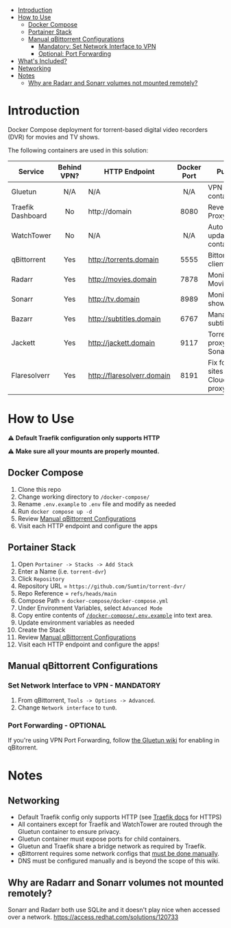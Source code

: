 - [Introduction](#introduction)
- [How to Use](#how-to-use)
  - [Docker Compose](#docker-compose)
  - [Portainer Stack](#portainer-stack)
  - [Manual qBittorrent Configurations](#manual-qbittorrent-configurations)
    - [Mandatory: Set Network Interface to VPN](#mandatory-set-network-interface-to-vpn)
    - [Optional: Port Forwarding](#optional-port-forwarding)
- [What's Included?](#whats-included)
- [Networking](#networking)
- [Notes](#notes)
  - [Why are Radarr and Sonarr volumes not mounted remotely?](#why-are-radarr-and-sonarr-volumes-not-mounted-remotely)


# Introduction
Docker Compose deployment for torrent-based digital video recorders (DVR) for movies and TV shows.

The following containers are used in this solution:

| Service | Behind VPN? | HTTP Endpoint | Docker Port | Purpose | Official Docs |
|---|:---:|---|:---:|---|---|
|Gluetun|N/A|N/A|N/A|VPN container|https://github.com/qdm12/gluetun-wiki|
|Traefik Dashboard|No|http://domain|8080|Reverse Proxy|https://doc.traefik.io/|
|WatchTower|No|N/A|N/A|Auto-updates containers|https://github.com/containrrr/watchtower| 
|qBittorrent|Yes|http://torrents.domain|5555|Bittorrent client|https://docs.linuxserver.io/images/docker-qbittorrent|
|Radarr|Yes|http://movies.domain|7878|Monitors Movies|https://docs.linuxserver.io/images/docker-radarr|
|Sonarr|Yes|http://tv.domain|8989|Monitors TV shows|https://docs.linuxserver.io/images/docker-sonarr|
|Bazarr|Yes|http://subtitles.domain|6767|Manages subtitles|https://docs.linuxserver.io/images/docker-bazarr|
|Jackett|Yes|http://jackett.domain|9117|Torrent site proxy for Sonarr/Radarr |https://docs.linuxserver.io/images/docker-jackett|
|Flaresolverr|Yes|http://flaresolverr.domain|8191|Fix for torrent sites using CloudFlare proxy|https://github.com/FlareSolverr/FlareSolverr|

# How to Use

:warning: **Default Traefik configuration only supports HTTP**

:warning: **Make sure all your mounts are properly mounted.**

## Docker Compose

1. Clone this repo
1. Change working directory to `/docker-compose/`
1. Rename `.env.example` to `.env` file and modify as needed
1. Run `docker compose up -d`
1. Review [Manual qBittorrent Configurations](#manual-qbittorrent-configurations)
1. Visit each HTTP endpoint and configure the apps

## Portainer Stack

1. Open `Portainer -> Stacks -> Add Stack`
2. Enter a Name (i.e. `torrent-dvr`)
3. Click `Repository`
4. Repository URL = `https://github.com/Sumtin/torrent-dvr/`
5. Repo Reference = `refs/heads/main`
6. Compose Path = `docker-compose/docker-compose.yml`
7. Under Environment Variables, select `Advanced Mode`
8. Copy entire contents of [`/docker-compose/.env.example`](https://github.com/Sumtin/torrent-dvr/blob/main/docker-compose/.env.example) into text area.
9. Update environment variables as needed
10. Create the Stack
11. Review [Manual qBittorrent Configurations](#manual-qbittorrent-configurations)
12. Visit each HTTP endpoint and configure the apps!

## Manual qBittorrent Configurations

### Set Network Interface to VPN - MANDATORY

1. From qBittorrent, `Tools -> Options -> Advanced`.
2. Change `Network interface` to `tun0`.

### Port Forwarding - OPTIONAL

If you're using VPN Port Forwarding, follow [the Gluetun wiki](https://github.com/qdm12/gluetun-wiki/blob/main/setup/advanced/vpn-port-forwarding.md) for enabling in qBitorrent.

# Notes
## Networking

- Default Traefik config only supports HTTP (see [Traefik docs](https://doc.traefik.io/) for HTTPS)
- All containers except for Traefik and WatchTower are routed through the Gluetun container to ensure privacy.  
- Gluetun container must expose ports for child containers.
- Gluetun and Traefik share a bridge network as required by Traefik.
- qBittorrent requires some network configs that [must be done manually](#manual-qbittorrent-configurations).
- DNS must be configured manually and is beyond the scope of this wiki.

## Why are Radarr and Sonarr volumes not mounted remotely?

Sonarr and Radarr both use SQLite and it doesn't play nice when accessed over a network. 
https://access.redhat.com/solutions/120733

